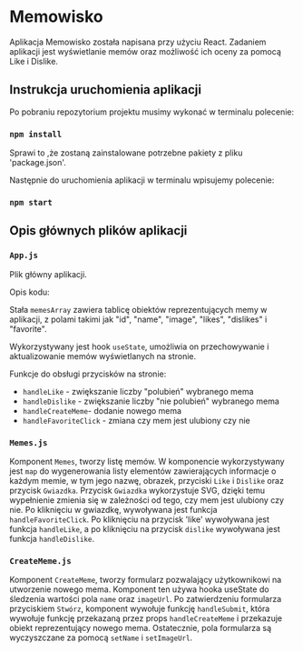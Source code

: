 # Memowisko 

Aplikacja Memowisko została napisana przy użyciu React. Zadaniem aplikacji jest wyświetlanie memów oraz możliwość ich oceny za pomocą Like i Dislike.

## Instrukcja uruchomienia aplikacji

Po pobraniu repozytorium projektu musimy wykonać w terminalu polecenie:

### `npm install`

Sprawi to ,że zostaną zainstalowane potrzebne pakiety z pliku 'package.json'.

Następnie do uruchomienia aplikacji w terminalu wpisujemy polecenie:

### `npm start`

## Opis głównych plików aplikacji 

### `App.js`

Plik główny aplikacji.

Opis kodu:

Stała `memesArray` zawiera tablicę obiektów reprezentujących memy w aplikacji, z polami takimi jak "id", "name", "image", "likes", "dislikes" i "favorite".

Wykorzystywany jest hook `useState`, umożliwia on przechowywanie i aktualizowanie memów wyświetlanych na stronie.
 
Funkcje do obsługi przycisków na stronie:
- `handleLike` - zwiększanie liczby "polubień" wybranego mema
- `handleDislike` - zwiększanie liczby "nie polubień" wybranego mema
- `handleCreateMeme`- dodanie nowego mema
- `handleFavoriteClick` - zmiana czy mem jest ulubiony czy nie

### `Memes.js`

Komponent `Memes`, tworzy listę memów. W komponencie wykorzystywany jest `map` do wygenerowania listy elementów zawierających informacje o każdym memie, w tym jego nazwę, obrazek, przyciski `Like` i `Dislike` oraz przycisk `Gwiazdka`. Przycisk `Gwiazdka` wykorzystuje SVG, dzięki temu wypełnienie zmienia się w zależności od tego, czy mem jest ulubiony czy nie. Po kliknięciu w gwiazdkę, wywoływana jest funkcja `handleFavoriteClick`. Po kliknięciu na przycisk 'like' wywoływana jest funkcja `handleLike`, a po kliknięciu na przycisk `dislike` wywoływana jest funkcja `handleDislike`.

### `CreateMeme.js`

 Komponent `CreateMeme`, tworzy formularz pozwalający użytkownikowi na utworzenie nowego mema. Komponent ten używa hooka useState do śledzenia wartości pola `name` oraz `imageUrl`. Po zatwierdzeniu formularza przyciskiem `Stwórz`, komponent wywołuje funkcję `handleSubmit`, która wywołuje funkcję przekazaną przez props `handleCreateMeme` i przekazuje obiekt reprezentujący nowego mema. Ostatecznie, pola formularza są wyczyszczane za pomocą `setName` i `setImageUrl`.